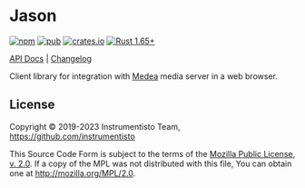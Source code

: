 Jason
=====

[![npm](https://img.shields.io/npm/v/medea-jason "npm")](https://www.npmjs.com/package/medea-jason)
[![pub](https://img.shields.io/pub/v/medea_jason "pub")](https://pub.dev/packages/medea_jason)
[![crates.io](https://img.shields.io/crates/v/medea-jason "crates.io")](https://crates.io/crates/medea-jason)
[![Rust 1.65+](https://img.shields.io/badge/rustc-1.65+-lightgray.svg "Rust 1.65+")](https://blog.rust-lang.org/2022/11/03/Rust-1.65.0.html)

[API Docs](https://docs.rs/medea-jason) |
[Changelog](https://github.com/instrumentisto/medea-jason/blob/master/CHANGELOG.md)

Client library for integration with [Medea] media server in a web browser.




## License

Copyright © 2019-2023 Instrumentisto Team, <https://github.com/instrumentisto>

This Source Code Form is subject to the terms of the [Mozilla Public License, v. 2.0](https://github.com/instrumentisto/medea-jason/blob/master/LICENSE.md). If a copy of the MPL was not distributed with this file, You can obtain one at <http://mozilla.org/MPL/2.0>.




[Medea]: https://github.com/instrumentisto/medea

